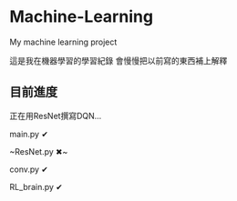 # Machine-Learning
My machine learning project

這是我在機器學習的學習紀錄
會慢慢把以前寫的東西補上解釋


## 目前進度 ##

正在用ResNet撰寫DQN...

main.py &#x2714;

~ResNet.py &#x2716;~

conv.py &#x2714;

RL_brain.py &#x2714;
